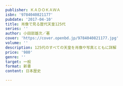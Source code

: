 ```yaml
---
publisher: ＫＡＤＯＫＡＷＡ
isbn: '9784040821177'
pubdate: '2017-04-10'
title: 肖像で見る歴代天皇125代
series: ''
author: 小田部雄次／著
cover: 'https://cover.openbd.jp/9784040821177.jpg'
volume: ''
description: 125代のすべての天皇を肖像や写真とともに詳解
price: '980'
genre: ''
target: 一般
format: 新書
content: 日本歴史

---
```

